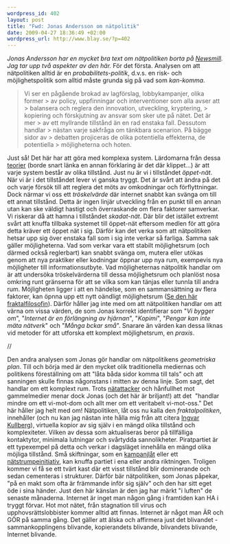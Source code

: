 ```yaml
--- 
wordpress_id: 402 
layout: post
title: "Fwd: Jonas Andersson om nätpolitik" 
date: 2009-04-27 18:36:49 +02:00 
wordpress_url: http://www.blay.se/?p=402 
---
```


*Jonas Andersson har en mycket bra text om nätpolitiken borta på [Newsmill](http://www.newsmill.se/artikel/2009/04/27/satt-stopp-vi-mot-dom-tanket-pa-natet). Jag tar upp två aspekter av den här.* För det första. Analysen om att nätpolitiken alltid är en *probabilitets-politik*, d.v.s. en risk- och möjlighetspolitik som alltid måste grunda sig på vad som *kan-komma*.

> Vi ser en pågående brokad av lagförslag, lobbykampanjer, olika former > av policy, uppfinningar och interventioner som alla avser att > balansera och reglera den innovation, utveckling, kryptering, > kopiering och förskjutning av ansvar som sker ute på nätet. Det är mer > av ett myllrande tillstånd än en rad enstaka fall. Dessutom handlar > nästan varje sakfråga om tänkbara scenarion. På bägge sidor av > debatten projiceras de olika potentiella effekterna, de potentiella > möjligheterna och hoten.

Just så! Det här har att göra med komplexa system. Lärdomarna från dessa [teorier](http://www.youtube.com/watch?v=tXLMeL5nVQk) (borde snart länka en annan förklaring är det där klippet...) är att varje system består av olika tillstånd. Just nu är vi i tillståndet *öppet-nät*. När vi är i det tillståndet lever vi ganska tryggt. Det är svårt att ändra på det och varje försök till att reglera det möts av omkodningar och förflyttningar. Dock närmar vi oss ett *tröskelvärde* där internet snabbt kan svänga om till ett annat tillstånd. Detta är ingen linjär utveckling från en punkt till en annan utan kan ske väldigt hastigt och överraskande om flera faktorer samverkar. Vi riskerar då att hamna i tillståndet *skadat-nät*. Där blir det istället extremt svårt att knuffa tillbaka systemet till öppet-nät eftersom medlen för att göra detta kräver ett öppet nät i sig. Därför kan det verka som att nätpolitiken hetsar upp sig över enstaka fall som i sig inte verkar så farliga. Samma sak gäller möjligheterna. Vad som verkar vara ett stabilt möjlighetsrum (och därmed också reglerbart) kan snabbt svänga om, mutera eller utökas genom att nya praktiker eller kodningar öppnar upp nya rum, exempevis nya möjligheter till informationsutbyte. Vad möjligheternas nätpolitik handlar om är att undersöka tröskelvärderna till dessa möjlighetsrum och planlöst nosa omkring runt gränserna för att se vilka som kan tänjas eller tunnla till andra rum. Möjligheten ligger i att en händelse, som en sammansättning av flera faktorer, kan öpnna upp ett nytt oändligt möjlighetsrum ([Se den här fraktalfilosofin](http://larvalsubjects.wordpress.com/2009/04/10/thinking-the-present-what-is-philosophy/)). Därför håller jag inte med om att nätpolitiken handlar om att värna om vissa värden, de som Jonas korrekt identifierar som "*Vi bygger om*", "*Internet är en förlängning av hjärnan*", "*Kopimi*", "*Pengar kan inte mäta nätverk*" och "*Många bckar små*". Snarare än värden kan dessa liknas vid metoder för att utforska ett komplext möjlighetsrum, en *praxis*. 

//

Den andra analysen som Jonas gör handlar om nätpolitikens *geometriska plan*. Till och börja med är den mycket olik traditionella mediernas och politikens föreställning om att "låta båda sidor komma till tals" och att sanningen skulle finnas någonstans i mitten av denna linje. Som sagt, det handlar om ett komplext rum. Trots [nätattacker](http://blip.tv/file/2039795/) och hånfullhet mot gammelmedier menar dock Jonas (och det här är briljant!) att det  "handlar mindre om ett vi-mot-dom och allt mer om ett veritabelt vi-mot-oss." Det här håller jag helt med om! Nätpolitiken, låt oss nu kalla den *fraktalpolitiken*, innehåller (och nu kan jag nästan inte hålla mig från att citera [Ingvar Kullberg](http://invaektiv.com/blog/2009/04/samtal-med-ingvar-kullberg-om.html)), virtuella kopior av sig själv i en mängd olika tillstånd och komplexiteter. Vilken av dessa som aktualiseras beror på tillfälliga kontaktytor, minimala lutningar och svårtydda sannolikheter. Piratpartiet är ett typexempel på detta och verkar i dagsläget innehålla en mängd olika möjliga tillstånd. Små skiftningar, som en [kampanjlåt](http://copyriot.se/2009/04/26/om-kulturell-nihilism-och-bilden-av-ett-manligt-piratparti/) eller ett [nätstrumpeinitiativ](http://mlokit.wordpress.com/2009/04/15/fler-pirattjejer/), kan knuffa partiet i ena eller andra riktningen. Troligen kommer vi få se ett tvärt kast där ett visst tillstånd blir dominerande och sedan cementeras i strukturer. Därför bär nätpolitiken, som Jonas påpekar, "på en makt som ofta är främmande inför sig själv" och den har sitt eget öde i sina händer. Just den här känslan är den jag har märkt "i luften" de senaste månaderna. Internet är inget man någon gång i framtiden kan HA i tryggt förvar. Hot mot nätet, från stagnation till virus och upphovsrättslobbister kommer alltid att finnas. Internet är något man ÄR och GÖR på samma gång. Det gäller att älska och affirmera just det blivandet - sammankopplingens blivande, kopierandets blivande, blivandets blivande, Internet blivande. 